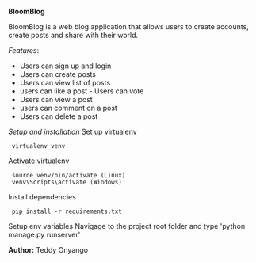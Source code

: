 **BloomBlog**

  BloomBlog is a web blog application that allows users to create accounts, create posts and share with their world.

*Features*:
- Users can sign up and login
- Users can create posts
- Users can view list of posts
- users can like a post - Users can vote
- Users can view a post
- users can comment on a post 
- Users can delete a post

*Setup and installation*
Set up virtualenv

     virtualenv venv
Activate virtualenv

     source venv/bin/activate (Linux)
     venv\Scripts\activate (Windows) 
Install dependencies

     pip install -r requirements.txt
Setup env variables
Navigage to the project root folder and type 'python manage.py runserver'

**Author:**
Teddy Onyango

